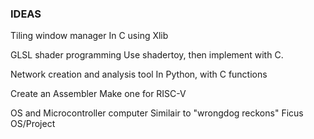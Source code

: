 ### IDEAS

Tiling window manager
    In C using Xlib

GLSL shader programming
    Use shadertoy, then implement with C.

Network creation and analysis tool
    In Python, with C functions

Create an Assembler
    Make one for RISC-V 

OS and Microcontroller computer
    Similair to "wrongdog reckons" Ficus OS/Project
    
